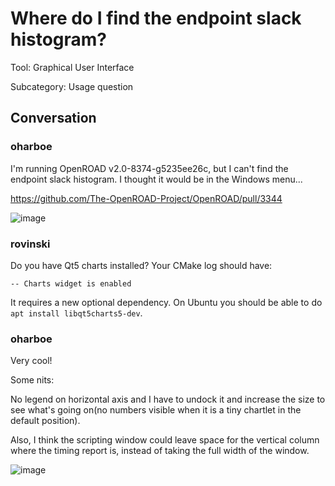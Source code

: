 # Where do I find the endpoint slack histogram?

Tool: Graphical User Interface

Subcategory: Usage question

## Conversation

### oharboe
I'm running OpenROAD v2.0-8374-g5235ee26c, but I can't find the endpoint slack histogram. I thought it would be in the Windows menu...

https://github.com/The-OpenROAD-Project/OpenROAD/pull/3344

![image](https://github.com/The-OpenROAD-Project/OpenROAD/assets/2798822/d979d815-5fee-4951-b4c4-dfb58c45e7a7)


### rovinski
Do you have Qt5 charts installed? Your CMake log should have:
```
-- Charts widget is enabled
```
It requires a new optional dependency. On Ubuntu you should be able to do `apt install libqt5charts5-dev`.

### oharboe
Very cool!

Some nits:

No legend on horizontal axis and I have to undock it and increase the size to see what's going on(no numbers visible when it is a tiny chartlet in the default position).

Also, I think the scripting window could leave space for the vertical column where the timing report is, instead of taking the full width of the window.

![image](https://github.com/The-OpenROAD-Project/OpenROAD/assets/2798822/cbe9a37a-0eba-4cf6-8e5d-df51c58e2457)



